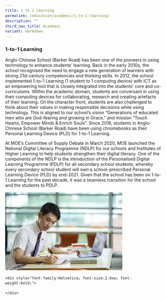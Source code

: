 ```yaml
---
title: 1 to 1 Learning
permalink: /education/academic/1-to-1-learning/
description: ""
third_nav_title: Academic
variant: markdown
---
```

### **1-to-1 Learning**
Anglo-Chinese School (Barker Road) has been one of the pioneers in using technology to enhance students’ learning. Back in the early 2010s, the school recognised the need to engage a new generation of learners with strong 21st century competencies and thinking skills. In 2012, the school implemented 1-to-1 Learning (1 student to 1 computing device) with ICT as an empowering tool that is closely integrated into the students’ core and co-curriculums. Within the academic domain, students are conversant in using their computing devices for collaborating, research and creating artefacts of their learning. On the character front, students are also challenged to think about their values in making responsible decisions while using technology. This is aligned to our school’s vision “Generations of educated men who are God-fearing and growing in Grace.” and mission “Touch Hearts, Empower Minds &amp; Enrich Souls”. Since 2016, students in Anglo-Chinese School (Barker Road) have been using chromebooks as their Personal Learning Device (PLD) for 1-to-1 Learning.

At MOE’s Committee of Supply Debate in March 2020, MOE launched the National Digital Literacy Programme (NDLP) for our schools and Institutes of Higher Learning to help students strengthen their digital literacy. One of the components of the NDLP is the introduction of the Personalised Digital Learning Programme (PDLP) for all secondary school students, whereby every secondary school student will own a school-prescribed Personal Learning Device (PLD) by end-2021. Given that the school has been on 1-to-1 Learning for the past decade, it was a seamless transition for the school and the students to PDLP.

<img src="/images/1to1learning.jpg" style="width:75%">

```
<div style="font-family:Helvetica; font-size:2.6vw; font-weight:bold;">

</div>
```